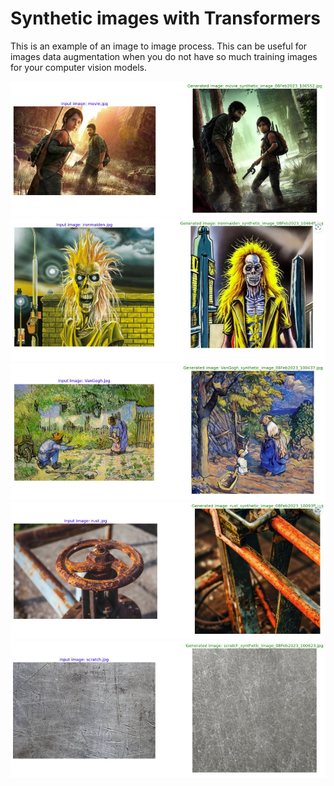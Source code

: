 # Synthetic images with Transformers

This is an example of an image to image process.
This can be useful for images data augmentation when you do not have so much training images for your computer vision models.


<img src="results (1).jpg">
<img src="results (2).jpg">
<img src="results (3).jpg">
<img src="results (4).jpg">
<img src="results (5).jpg">
